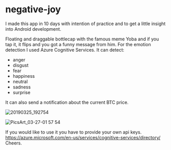 # negative-joy

I made this app in 10 days with intention of practice and to get a little insight into Android development.

Floating and draggable bottlecap with the famous meme Yoba and if you tap it, it flips and you got a funny message from him. 
For the emotion detection I used Azure Cognitive Services.
It can detect:
 - anger
 - disgust
 - fear
 - happiness
 - neutral
 - sadness
 - surprise
 
 It can also send a notification about the current BTC price.
 
![20190325_192754](https://user-images.githubusercontent.com/38463744/55077287-a7fa6700-5097-11e9-9e74-7b405fe18580.gif)

![PicsArt_03-27-01 57 54](https://user-images.githubusercontent.com/38463744/55077610-7635d000-5098-11e9-8530-9793d2a22cf1.jpg)

If you would like to use it you have to provide your own api keys.
https://azure.microsoft.com/en-us/services/cognitive-services/directory/
Cheers.
